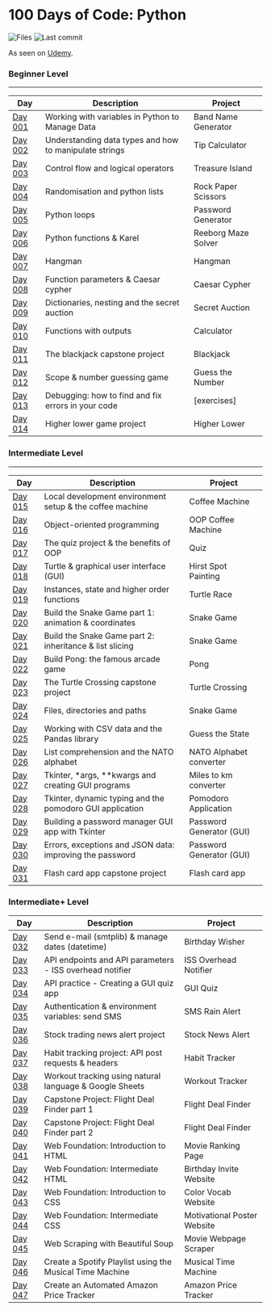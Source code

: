 # 100 Days of Code: Python

![Files](https://img.shields.io/github/directory-file-count/mfsuzigan/100_days_of_code_python)
![Last commit](https://img.shields.io/github/last-commit/mfsuzigan/100_days_of_code_python.svg)

As seen on [Udemy](https://www.udemy.com/course/100-days-of-code/).

### Beginner Level

___

| Day                | Description                                            | Project             |
|--------------------|--------------------------------------------------------|---------------------|
| [Day 001](/day001) | Working with variables in Python to Manage Data        | Band Name Generator |
| [Day 002](/day002) | Understanding data types and how to manipulate strings | Tip Calculator      |
| [Day 003](/day003) | Control flow and logical operators                     | Treasure Island     |
| [Day 004](/day004) | Randomisation and python lists                         | Rock Paper Scissors |
| [Day 005](/day005) | Python loops                                           | Password Generator  |
| [Day 006](/day006) | Python functions & Karel                               | Reeborg Maze Solver |
| [Day 007](/day007) | Hangman                                                | Hangman             |
| [Day 008](/day008) | Function parameters & Caesar cypher                    | Caesar Cypher       |
| [Day 009](/day009) | Dictionaries, nesting and the secret auction           | Secret Auction      |
| [Day 010](/day010) | Functions with outputs                                 | Calculator          |
| [Day 011](/day011) | The blackjack capstone project                         | Blackjack           |
| [Day 012](/day012) | Scope & number guessing game                           | Guess the Number    |
| [Day 013](/day013) | Debugging: how to find and fix errors in your code     | [exercises]         |
| [Day 014](/day014) | Higher lower game project                              | Higher Lower        |

### Intermediate Level

___

| Day                | Description                                              | Project                  |
|--------------------|----------------------------------------------------------|--------------------------|
| [Day 015](/day015) | Local development environment setup & the coffee machine | Coffee Machine           |
| [Day 016](/day016) | Object-oriented programming                              | OOP Coffee Machine       |
| [Day 017](/day017) | The quiz project & the benefits of OOP                   | Quiz                     |
| [Day 018](/day018) | Turtle & graphical user interface (GUI)                  | Hirst Spot Painting      |
| [Day 019](/day019) | Instances, state and higher order functions              | Turtle Race              |
| [Day 020](/day020) | Build the Snake Game part 1: animation & coordinates     | Snake Game               |
| [Day 021](/day021) | Build the Snake Game part 2: inheritance & list slicing  | Snake Game               |
| [Day 022](/day022) | Build Pong: the famous arcade game                       | Pong                     |
| [Day 023](/day023) | The Turtle Crossing capstone project                     | Turtle Crossing          |
| [Day 024](/day024) | Files, directories and paths                             | Snake Game               |
| [Day 025](/day025) | Working with CSV data and the Pandas library             | Guess the State          |
| [Day 026](/day026) | List comprehension and the NATO alphabet                 | NATO Alphabet converter  |
| [Day 027](/day027) | Tkinter, *args, **kwargs and creating GUI programs       | Miles to km converter    |
| [Day 028](/day028) | Tkinter, dynamic typing and the pomodoro GUI application | Pomodoro Application     |
| [Day 029](/day029) | Building a password manager GUI app with Tkinter         | Password Generator (GUI) |
| [Day 030](/day030) | Errors, exceptions and JSON data: improving the password | Password Generator (GUI) |
| [Day 031](/day031) | Flash card app capstone project                          | Flash card app           |

### Intermediate+ Level

| Day                | Description                                              | Project                     |
|--------------------|----------------------------------------------------------|-----------------------------|
| [Day 032](/day032) | Send e-mail (smtplib) & manage dates (datetime)          | Birthday Wisher             |
| [Day 033](/day033) | API endpoints and API parameters - ISS overhead notifier | ISS Overhead Notifier       |
| [Day 034](/day034) | API practice - Creating a GUI quiz app                   | GUI Quiz                    |
| [Day 035](/day035) | Authentication & environment variables: send SMS         | SMS Rain Alert              |
| [Day 036](/day036) | Stock trading news alert project                         | Stock News Alert            |
| [Day 037](/day037) | Habit tracking project: API post requests & headers      | Habit Tracker               |
| [Day 038](/day038) | Workout tracking using natural language & Google Sheets  | Workout Tracker             |
| [Day 039](/day039) | Capstone Project: Flight Deal Finder part 1              | Flight Deal Finder          |
| [Day 040](/day040) | Capstone Project: Flight Deal Finder part 2              | Flight Deal Finder          |
| [Day 041](/day041) | Web Foundation: Introduction to HTML                     | Movie Ranking Page          |
| [Day 042](/day042) | Web Foundation: Intermediate HTML                        | Birthday Invite Website     |
| [Day 043](/day043) | Web Foundation: Introduction to CSS                      | Color Vocab Website         |
| [Day 044](/day044) | Web Foundation: Intermediate CSS                         | Motivational Poster Website |
| [Day 045](/day045) | Web Scraping with Beautiful Soup                         | Movie Webpage Scraper       |
| [Day 046](/day046) | Create a Spotify Playlist using the Musical Time Machine | Musical Time Machine        |
| [Day 047](/day047) | Create an Automated Amazon Price Tracker                 | Amazon Price Tracker        |